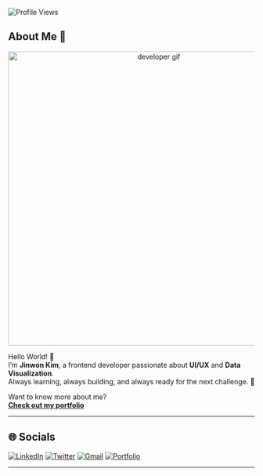 <!-- 프로필 뷰 카운트 -->
![Profile Views](https://komarev.com/ghpvc/?username=Jingneon&label=Profile%20Views&color=0e75b6&style=flat)

## About Me 🚀

<p align="center">
  <img src="https://raw.githubusercontent.com/Jingneon/Jingneon/main/assets/developer.gif" alt="developer gif" width="600"/>
</p>

Hello World! 👋  
I’m **Jinwon Kim**, a frontend developer passionate about **UI/UX** and **Data Visualization**.  
Always learning, always building, and always ready for the next challenge. 🚀

Want to know more about me?  
[**Check out my portfolio**](https://yourportfolio.com)

---

## 🌐 Socials
[![LinkedIn](https://img.shields.io/badge/LinkedIn-%230077B5.svg?logo=linkedin&logoColor=white)](https://linkedin.com/in/yourprofile)
[![Twitter](https://img.shields.io/badge/Twitter-%231DA1F2.svg?logo=Twitter&logoColor=white)](https://twitter.com/yourprofile)
[![Gmail](https://img.shields.io/badge/Gmail-D14836?logo=gmail&logoColor=white)](mailto:youremail@gmail.com)
[![Portfolio](https://img.shields.io/badge/Portfolio-000000?logo=react&logoColor=white)](https://yourportfolio.com)

---
